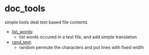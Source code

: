 # doc_tools

simple tools deal text based file contents


- [list_words](list_words/readme.md):
  - list words occured in a text file, and add simple translation
- [rand_text](rand_text/readme.md):
  - random permute the characters and put lines with fixed width
